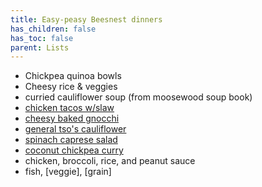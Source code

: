 ```yaml
---
title: Easy-peasy Beesnest dinners
has_children: false
has_toc: false
parent: Lists
---
```


* Chickpea quinoa bowls
* Cheesy rice & veggies 
* curried cauliflower soup (from moosewood soup book)
* [chicken tacos w/slaw](https://www.eatingwell.com/recipe/270288/bbq-chicken-tacos-with-red-cabbage-slaw/)
* [cheesy baked gnocchi](https://www.eatingwell.com/cheesy-baked-gnocchi-skillet-8698340)
* [general tso's cauliflower](https://www.eatingwell.com/general-tsos-cauliflower-8697716)
* [spinach caprese salad](https://www.eatingwell.com/no-cook-white-bean-spinach-caprese-salad-8645040)
* [coconut chickpea curry](https://www.eatingwell.com/recipe/267876/vegan-coconut-chickpea-curry/)
* chicken, broccoli, rice, and peanut sauce
* fish, [veggie], [grain]
